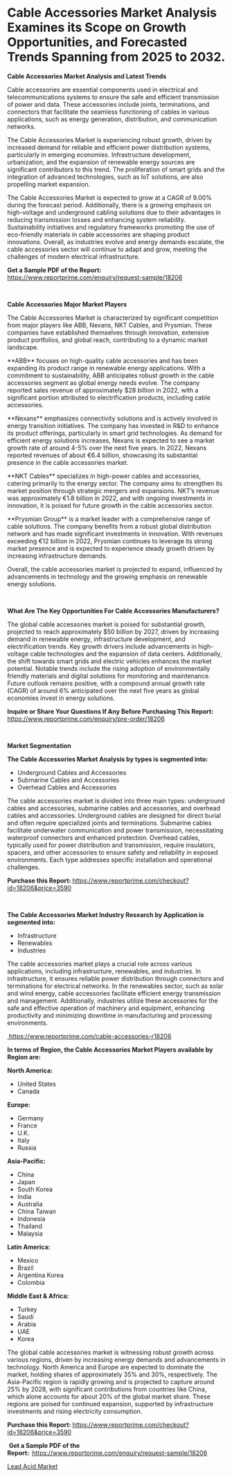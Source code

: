 <p><h1>Cable Accessories Market Analysis Examines its Scope on Growth Opportunities, and Forecasted Trends Spanning from 2025 to 2032.</h1></p><p><strong>Cable Accessories Market Analysis and Latest Trends</strong></p>
<p><p>Cable accessories are essential components used in electrical and telecommunications systems to ensure the safe and efficient transmission of power and data. These accessories include joints, terminations, and connectors that facilitate the seamless functioning of cables in various applications, such as energy generation, distribution, and communication networks.</p><p>The Cable Accessories Market is experiencing robust growth, driven by increased demand for reliable and efficient power distribution systems, particularly in emerging economies. Infrastructure development, urbanization, and the expansion of renewable energy sources are significant contributors to this trend. The proliferation of smart grids and the integration of advanced technologies, such as IoT solutions, are also propelling market expansion.</p><p>The Cable Accessories Market is expected to grow at a CAGR of 9.00% during the forecast period. Additionally, there is a growing emphasis on high-voltage and underground cabling solutions due to their advantages in reducing transmission losses and enhancing system reliability. Sustainability initiatives and regulatory frameworks promoting the use of eco-friendly materials in cable accessories are shaping product innovations. Overall, as industries evolve and energy demands escalate, the cable accessories sector will continue to adapt and grow, meeting the challenges of modern electrical infrastructure.</p></p>
<p><strong>Get a Sample PDF of the Report:&nbsp;</strong> <a href="https://www.reportprime.com/enquiry/request-sample/18206?utm_campaign=2720&utm_medium=2&utm_source=Github&utm_content=ia&utm_term=19032025&utm_id=cable-accessories">https://www.reportprime.com/enquiry/request-sample/18206</a></p>
<p>&nbsp;</p>
<p><strong>Cable Accessories Major Market Players</strong></p>
<p><p>The Cable Accessories Market is characterized by significant competition from major players like ABB, Nexans, NKT Cables, and Prysmian. These companies have established themselves through innovation, extensive product portfolios, and global reach, contributing to a dynamic market landscape.</p><p>**ABB** focuses on high-quality cable accessories and has been expanding its product range in renewable energy applications. With a commitment to sustainability, ABB anticipates robust growth in the cable accessories segment as global energy needs evolve. The company reported sales revenue of approximately $28 billion in 2022, with a significant portion attributed to electrification products, including cable accessories.</p><p>**Nexans** emphasizes connectivity solutions and is actively involved in energy transition initiatives. The company has invested in R&D to enhance its product offerings, particularly in smart grid technologies. As demand for efficient energy solutions increases, Nexans is expected to see a market growth rate of around 4-5% over the next five years. In 2022, Nexans reported revenues of about €6.4 billion, showcasing its substantial presence in the cable accessories market.</p><p>**NKT Cables** specializes in high-power cables and accessories, catering primarily to the energy sector. The company aims to strengthen its market position through strategic mergers and expansions. NKT’s revenue was approximately €1.8 billion in 2022, and with ongoing investments in innovation, it is poised for future growth in the cable accessories sector.</p><p>**Prysmian Group** is a market leader with a comprehensive range of cable solutions. The company benefits from a robust global distribution network and has made significant investments in innovation. With revenues exceeding €12 billion in 2022, Prysmian continues to leverage its strong market presence and is expected to experience steady growth driven by increasing infrastructure demands.</p><p>Overall, the cable accessories market is projected to expand, influenced by advancements in technology and the growing emphasis on renewable energy solutions.</p></p>
<p>&nbsp;</p>
<p><strong>What Are The Key Opportunities For Cable Accessories Manufacturers?</strong></p>
<p><p>The global cable accessories market is poised for substantial growth, projected to reach approximately $50 billion by 2027, driven by increasing demand in renewable energy, infrastructure development, and electrification trends. Key growth drivers include advancements in high-voltage cable technologies and the expansion of data centers. Additionally, the shift towards smart grids and electric vehicles enhances the market potential. Notable trends include the rising adoption of environmentally friendly materials and digital solutions for monitoring and maintenance. Future outlook remains positive, with a compound annual growth rate (CAGR) of around 6% anticipated over the next five years as global economies invest in energy solutions.</p></p>
<p><strong>Inquire or Share Your Questions If Any Before Purchasing This Report:</strong> <a href="https://www.reportprime.com/enquiry/pre-order/18206?utm_campaign=2720&utm_medium=2&utm_source=Github&utm_content=ia&utm_term=19032025&utm_id=cable-accessories">https://www.reportprime.com/enquiry/pre-order/18206</a></p>
<p>&nbsp;</p>
<p><strong>Market Segmentation</strong></p>
<p><strong>The Cable Accessories Market Analysis by types is segmented into:</strong></p>
<p><ul><li>Underground Cables and Accessories</li><li>Submarine Cables and Accessories</li><li>Overhead Cables and Accessories</li></ul></p>
<p><p>The cable accessories market is divided into three main types: underground cables and accessories, submarine cables and accessories, and overhead cables and accessories. Underground cables are designed for direct burial and often require specialized joints and terminations. Submarine cables facilitate underwater communication and power transmission, necessitating waterproof connectors and enhanced protection. Overhead cables, typically used for power distribution and transmission, require insulators, spacers, and other accessories to ensure safety and reliability in exposed environments. Each type addresses specific installation and operational challenges.</p></p>
<p><strong>Purchase this Report:&nbsp;</strong><a href="https://www.reportprime.com/checkout?id=18206&price=3590&utm_campaign=2720&utm_medium=2&utm_source=Github&utm_content=ia&utm_term=19032025&utm_id=cable-accessories">https://www.reportprime.com/checkout?id=18206&price=3590</a></p>
<p>&nbsp;</p>
<p><strong>The Cable Accessories Market Industry Research by Application is segmented into:</strong></p>
<p><ul><li>Infrastructure</li><li>Renewables</li><li>Industries</li></ul></p>
<p><p>The cable accessories market plays a crucial role across various applications, including infrastructure, renewables, and industries. In infrastructure, it ensures reliable power distribution through connectors and terminations for electrical networks. In the renewables sector, such as solar and wind energy, cable accessories facilitate efficient energy transmission and management. Additionally, industries utilize these accessories for the safe and effective operation of machinery and equipment, enhancing productivity and minimizing downtime in manufacturing and processing environments.</p></p>
<p><a href="https://www.reportprime.com/cable-accessories-r18206?utm_campaign=2720&utm_medium=2&utm_source=Github&utm_content=ia&utm_term=19032025&utm_id=cable-accessories">&nbsp;https://www.reportprime.com/cable-accessories-r18206</a></p>
<p><strong>In terms of Region, the Cable Accessories Market Players available by Region are:</strong></p>
<p>
    <p> <strong> North America: </strong>
        <ul>
            <li>United States</li>
            <li>Canada</li>
        </ul>
        </p> 
    <p> <strong> Europe: </strong>
        <ul>
            <li>Germany</li>
            <li>France</li>
            <li>U.K.</li>
            <li>Italy</li>
            <li>Russia</li>
        </ul>
        </p> 
    <p> <strong> Asia-Pacific: </strong>
        <ul>
            <li>China</li>
            <li>Japan</li>
            <li>South Korea</li>
            <li>India</li>
            <li>Australia</li>
            <li>China Taiwan</li>
            <li>Indonesia</li>
            <li>Thailand</li>
            <li>Malaysia</li>
        </ul>
        </p> 
    <p> <strong> Latin America: </strong>
        <ul>
            <li>Mexico</li>
            <li>Brazil</li>
            <li>Argentina Korea</li>
            <li>Colombia</li>
        </ul>
        </p> 
    <p> <strong> Middle East & Africa: </strong>
        <ul>
            <li>Turkey</li>
            <li>Saudi</li>
            <li>Arabia</li>
            <li>UAE</li>
            <li>Korea</li>
        </ul>
    </p>
    </p>
<p><p>The global cable accessories market is witnessing robust growth across various regions, driven by increasing energy demands and advancements in technology. North America and Europe are expected to dominate the market, holding shares of approximately 35% and 30%, respectively. The Asia-Pacific region is rapidly growing and is projected to capture around 25% by 2028, with significant contributions from countries like China, which alone accounts for about 20% of the global market share. These regions are poised for continued expansion, supported by infrastructure investments and rising electricity consumption.</p></p>
<p><strong>Purchase this Report: </strong><a href="https://www.reportprime.com/checkout?id=18206&price=3590&utm_campaign=2720&utm_medium=2&utm_source=Github&utm_content=ia&utm_term=19032025&utm_id=cable-accessories">https://www.reportprime.com/checkout?id=18206&price=3590</a></p>
<p>&nbsp;<strong>Get a Sample PDF of the Report:&nbsp;&nbsp;</strong><a href="https://www.reportprime.com/enquiry/request-sample/18206?utm_campaign=2720&utm_medium=2&utm_source=Github&utm_content=ia&utm_term=19032025&utm_id=cable-accessories">https://www.reportprime.com/enquiry/request-sample/18206</a></p>
<p><strong></strong></p>
<p><p><a href="https://github.com/ccreola81/Market-Research-Report-List-1/blob/main/lead-acid-market.md?utm_campaign=2720&utm_medium=2&utm_source=Github&utm_content=ia&utm_term=19032025&utm_id=cable-accessories">Lead Acid Market</a></p></p>